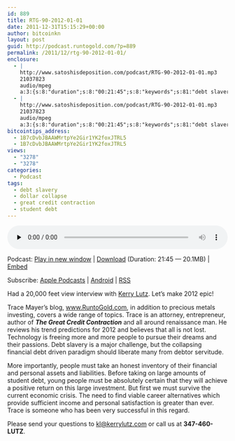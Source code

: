 ```yaml
---
id: 889
title: RTG-90-2012-01-01
date: 2011-12-31T15:15:29+00:00
author: bitcoinkn
layout: post
guid: http://podcast.runtogold.com/?p=889
permalink: /2011/12/rtg-90-2012-01-01/
enclosure:
  - |
    http://www.satoshisdeposition.com/podcast/RTG-90-2012-01-01.mp3
    21037823
    audio/mpeg
    a:3:{s:8:"duration";s:8:"00:21:45";s:8:"keywords";s:81:"debt slavery, kerry lutz, dollar collapse, student debt, great credit contraction";s:6:"author";s:17:"Trace Mayer, J.D.";}
  - |
    http://www.satoshisdeposition.com/podcast/RTG-90-2012-01-01.mp3
    21037823
    audio/mpeg
    a:3:{s:8:"duration";s:8:"00:21:45";s:8:"keywords";s:81:"debt slavery, kerry lutz, dollar collapse, student debt, great credit contraction";s:6:"author";s:17:"Trace Mayer, J.D.";}
bitcointips_address:
  - 1B7cDvbJBAAWMrtpYe2Gir1YK2foxJTRL5
  - 1B7cDvbJBAAWMrtpYe2Gir1YK2foxJTRL5
views:
  - "3278"
  - "3278"
categories:
  - Podcast
tags:
  - debt slavery
  - dollar collapse
  - great credit contraction
  - student debt
---
```

<!--powerpress_player-->

<div class="powerpress_player" id="powerpress_player_5681">
  <audio class="wp-audio-shortcode" id="audio-889-92" preload="none" style="width: 100%;" controls="controls"><source type="audio/mpeg" src="http://media.blubrry.com/bitcoinruntogold/p/www.satoshisdeposition.com/podcast/RTG-90-2012-01-01.mp3?_=92" /><a href="http://media.blubrry.com/bitcoinruntogold/p/www.satoshisdeposition.com/podcast/RTG-90-2012-01-01.mp3">http://media.blubrry.com/bitcoinruntogold/p/www.satoshisdeposition.com/podcast/RTG-90-2012-01-01.mp3</a></audio>
</div>

<p class="powerpress_links powerpress_links_mp3">
  Podcast: <a href="http://media.blubrry.com/bitcoinruntogold/p/www.satoshisdeposition.com/podcast/RTG-90-2012-01-01.mp3" class="powerpress_link_pinw" target="_blank" title="Play in new window" onclick="return powerpress_pinw('https://www.bitcoin.kn/?powerpress_pinw=889-podcast');" rel="nofollow">Play in new window</a> | <a href="http://media.blubrry.com/bitcoinruntogold/s/www.satoshisdeposition.com/podcast/RTG-90-2012-01-01.mp3" class="powerpress_link_d" title="Download" rel="nofollow" download="RTG-90-2012-01-01.mp3">Download</a> (Duration: 21:45 &#8212; 20.1MB) | <a href="#" class="powerpress_link_e" title="Embed" onclick="return powerpress_show_embed('889-podcast');" rel="nofollow">Embed</a>
</p>

<p class="powerpress_embed_box" id="powerpress_embed_889-podcast" style="display: none;">
  <input id="powerpress_embed_889-podcast_t" type="text" value="<iframe width=&quot;320&quot; height=&quot;30&quot; src=&quot;https://www.bitcoin.kn/?powerpress_embed=889-podcast&amp;powerpress_player=mediaelement-audio&quot; frameborder=&quot;0&quot; scrolling=&quot;no&quot;></iframe>" onclick="javascript: this.select();" onfocus="javascript: this.select();" style="width: 70%;" readOnly />
</p>

<p class="powerpress_links powerpress_subscribe_links">
  Subscribe: <a href="https://itunes.apple.com/WebObjects/MZStore.woa/wa/viewPodcast?id=301670981&mt=2&ls=1#episodeGuid=http%3A%2F%2Fpodcast.runtogold.com%2F%3Fp%3D889" class="powerpress_link_subscribe powerpress_link_subscribe_itunes" title="Subscribe on Apple Podcasts" rel="nofollow">Apple Podcasts</a> | <a href="https://subscribeonandroid.com/www.bitcoin.kn/feed/podcast/" class="powerpress_link_subscribe powerpress_link_subscribe_android" title="Subscribe on Android" rel="nofollow">Android</a> | <a href="https://www.bitcoin.kn/feed/podcast/" class="powerpress_link_subscribe powerpress_link_subscribe_rss" title="Subscribe via RSS" rel="nofollow">RSS</a>
</p>

Had a 20,000 feet view interview with <a title="kerry lutz" href="http://creditmatters.podbean.com/2011/12/30/if-youre-worried-about-the-new-year-listen-to-trace-mayer-12-30-11/" target="_blank">Kerry Lutz</a>. Let&#8217;s make 2012 epic!

Trace Mayer&#8217;s blog, <a title="runtogold" href="http://www.runtogold.com" target="_blank">www.RuntoGold.com</a>, in addition to precious metals investing, covers a wide range of topics. Trace is an attorney, entrepreneur, author of _**The Great Credit Contraction**_ and all around renaissance man. He reviews his trend predictions for 2012 and believes that all is not lost. Technology is freeing more and more people to pursue their dreams and their passions. Debt slavery is a major challenge, but the collapsing financial debt driven paradigm should liberate many from debtor servitude.

More importantly, people must take an honest inventory of their financial and personal assets and liabilities. Before taking on large amounts of student debt, young people must be absolutely certain that they will achieve a positive return on this large investment. But first we must survive the current economic crisis. The need to find viable career alternatives which provide sufficient income and personal satisfaction is greater than ever. Trace is someone who has been very successful in this regard.

Please send your questions to kl@kerrylutz.com or call us at **347-460-LUTZ**.